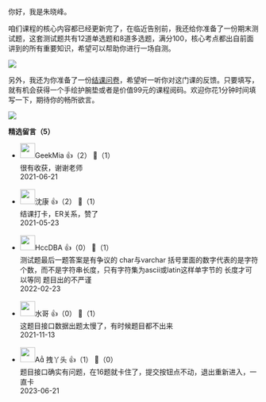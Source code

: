 你好，我是朱晓峰。

咱们课程的核心内容都已经更新完了，在临近告别前，我还给你准备了一份期末测试题，这套测试题共有12道单选题和8道多选题，满分100，核心考点都出自前面讲到的所有重要知识，希望可以帮助你进行一场自测。

[![](https://static001.geekbang.org/resource/image/28/a4/28d1be62669b4f3cc01c36466bf811a4.png?wh=1142%2A201)](http://time.geekbang.org/quiz/intro?act_id=444&exam_id=1513)

另外，我还为你准备了一份[结课问卷](https://jinshuju.net/f/H556x1)，希望听一听你对这门课的反馈。只要填写，就有机会获得一个手绘护腕垫或者是价值99元的课程阅码。欢迎你花1分钟时间填写一下，期待你的畅所欲言。

[![](https://static001.geekbang.org/resource/image/2c/34/2c9d5fc92a31e86a25f68bab00dc4734.jpg?wh=1142%2A801)](https://jinshuju.net/f/H556x1)
<div><strong>精选留言（5）</strong></div><ul>
<li><img src="https://static001.geekbang.org/account/avatar/00/28/ae/ea/d5653335.jpg" width="30px"><span>GeekMia</span> 👍（2） 💬（1）<div>很有收获，谢谢老师</div>2021-06-21</li><br/><li><img src="https://static001.geekbang.org/account/avatar/00/18/95/11/eb431e52.jpg" width="30px"><span>沈康</span> 👍（2） 💬（1）<div>结课打卡，ER关系，赞了</div>2021-05-23</li><br/><li><img src="" width="30px"><span>HccDBA</span> 👍（0） 💬（1）<div>测试题最后一题答案是有争议的 char与varchar 括号里面的数字代表的是字符个数，而不是字符串长度，只有字符集为ascii或latin这样单字节的 长度才可以等同 题目出的不严谨</div>2022-02-23</li><br/><li><img src="https://static001.geekbang.org/account/avatar/00/13/9d/ee/2d02a9c0.jpg" width="30px"><span>水哥</span> 👍（0） 💬（1）<div>这题目接口数据出题太慢了，有时候题目都不出来</div>2021-11-13</li><br/><li><img src="https://static001.geekbang.org/account/avatar/00/16/6f/e2/f3b05833.jpg" width="30px"><span>A 拽丫头</span> 👍（1） 💬（0）<div>题目接口确实有问题，在16题就卡住了，提交按钮点不动，退出重新进入，一直卡</div>2023-06-21</li><br/>
</ul>